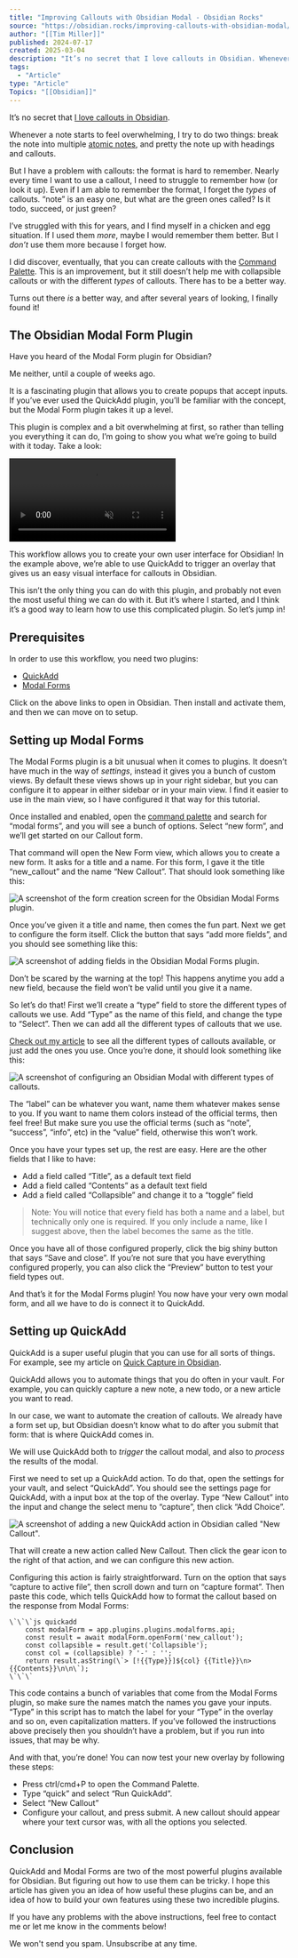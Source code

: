 ```yaml
---
title: "Improving Callouts with Obsidian Modal - Obsidian Rocks"
source: "https://obsidian.rocks/improving-callouts-with-obsidian-modal/"
author: "[[Tim Miller]]"
published: 2024-07-17
created: 2025-03-04
description: "It’s no secret that I love callouts in Obsidian. Whenever a note starts to feel overwhelming, I try to do two things: break the note into multiple atomic notes, and pretty the note up with headings and callouts. But I have a problem with callouts: the format is hard to remember. Nearly every time I […]"
tags:
  - "Article"
type: "Article"
Topics: "[[Obsidian]]"
---
```

It’s no secret that [I love callouts in Obsidian](https://obsidian.rocks/using-callouts-in-obsidian/).

Whenever a note starts to feel overwhelming, I try to do two things: break the note into multiple [atomic notes](https://obsidian.rocks/five-title-ideas-for-notes/#Idea-1-Each-Note-Should-Contain-One-Idea), and pretty the note up with headings and callouts.

But I have a problem with callouts: the format is hard to remember. Nearly every time I want to use a callout, I need to struggle to remember how (or look it up). Even if I am able to remember the format, I forget the *types* of callouts. “note” is an easy one, but what are the green ones called? Is it todo, succeed, or just green?

I’ve struggled with this for years, and I find myself in a chicken and egg situation. If I used them *more*, maybe I would remember them better. But I *don’t* use them more because I forget how.

I did discover, eventually, that you can create callouts with the [Command Palette](https://obsidian.rocks/for-beginners-and-pros-alike-the-command-palette-in-obsidian/). This is an improvement, but it still doesn’t help me with collapsible callouts or with the different *types* of callouts. There has to be a better way.

Turns out there *is* a better way, and after several years of looking, I finally found it!

## The Obsidian Modal Form Plugin

Have you heard of the Modal Form plugin for Obsidian?

Me neither, until a couple of weeks ago.

It is a fascinating plugin that allows you to create popups that accept inputs. If you’ve ever used the QuickAdd plugin, you’ll be familiar with the concept, but the Modal Form plugin takes it up a level.

This plugin is complex and a bit overwhelming at first, so rather than telling you everything it can do, I’m going to show you what we’re going to build with it today. Take a look:

<video autoplay="" controls="" loop="" muted="" src="https://obsidian.rocks/wp-content/uploads/2024/07/creating-a-callout-with-modal-forms.mov"></video>

This workflow allows you to create your own user interface for Obsidian! In the example above, we’re able to use QuickAdd to trigger an overlay that gives us an easy visual interface for callouts in Obsidian.

This isn’t the only thing you can do with this plugin, and probably not even the most useful thing we can do with it. But it’s where I started, and I think it’s a good way to learn how to use this complicated plugin. So let’s jump in!

## Prerequisites

In order to use this workflow, you need two plugins:

- [QuickAdd](https://obsidian.md/plugins?id=quickadd)
- [Modal Forms](https://obsidian.md/plugins?id=modalforms)

Click on the above links to open in Obsidian. Then install and activate them, and then we can move on to setup.

## Setting up Modal Forms

The Modal Forms plugin is a bit unusual when it comes to plugins. It doesn’t have much in the way of *settings*, instead it gives you a bunch of custom views. By default these views shows up in your right sidebar, but you can configure it to appear in either sidebar or in your main view. I find it easier to use in the main view, so I have configured it that way for this tutorial.

Once installed and enabled, open the [command palette](https://obsidian.rocks/for-beginners-and-pros-alike-the-command-palette-in-obsidian/) and search for “modal forms”, and you will see a bunch of options. Select “new form”, and we’ll get started on our Callout form.

That command will open the New Form view, which allows you to create a new form. It asks for a title and a name. For this form, I gave it the title “new\_callout” and the name “New Callout”. That should look something like this:

![A screenshot of the form creation screen for the Obsidian Modal Forms plugin.](https://i0.wp.com/obsidian.rocks/wp-content/uploads/2024/07/image.png?resize=1024%2C720&ssl=1)

Once you’ve given it a title and name, then comes the fun part. Next we get to configure the form itself. Click the button that says “add more fields”, and you should see something like this:

![A screenshot of adding fields in the Obsidian Modal Forms plugin.](https://i0.wp.com/obsidian.rocks/wp-content/uploads/2024/07/image-1.png?resize=1024%2C793&ssl=1)

Don’t be scared by the warning at the top! This happens anytime you add a new field, because the field won’t be valid until you give it a name.

So let’s do that! First we’ll create a “type” field to store the different types of callouts we use. Add “Type” as the name of this field, and change the type to “Select”. Then we can add all the different types of callouts that we use.

[Check out my article](https://obsidian.rocks/using-callouts-in-obsidian/) to see all the different types of callouts available, or just add the ones you use. Once you’re done, it should look something like this:

![A screenshot of configuring an Obsidian Modal with different types of callouts.](https://i0.wp.com/obsidian.rocks/wp-content/uploads/2024/07/image-2.png?resize=1024%2C915&ssl=1)

The “label” can be whatever you want, name them whatever makes sense to you. If you want to name them colors instead of the official terms, then feel free! But make sure you use the official terms (such as “note”, “success”, “info”, etc) in the “value” field, otherwise this won’t work.

Once you have your types set up, the rest are easy. Here are the other fields that I like to have:

- Add a field called “Title”, as a default text field
- Add a field called “Contents” as a default text field
- Add a field called “Collapsible” and change it to a “toggle” field

> Note: You will notice that every field has both a name and a label, but technically only one is required. If you only include a name, like I suggest above, then the label becomes the same as the title.

Once you have all of those configured properly, click the big shiny button that says “Save and close”. If you’re not sure that you have everything configured properly, you can also click the “Preview” button to test your field types out.

And that’s it for the Modal Forms plugin! You now have your very own modal form, and all we have to do is connect it to QuickAdd.

## Setting up QuickAdd

QuickAdd is a super useful plugin that you can use for all sorts of things. For example, see my article on [Quick Capture in Obsidian](https://obsidian.rocks/obsidian-quick-capture/#The-QuickAdd-Solution).

QuickAdd allows you to automate things that you do often in your vault. For example, you can quickly capture a new note, a new todo, or a new article you want to read.

In our case, we want to automate the creation of callouts. We already have a form set up, but Obsidian doesn’t know what to do after you submit that form: that is where QuickAdd comes in.

We will use QuickAdd both to *trigger* the callout modal, and also to *process* the results of the modal.

First we need to set up a QuickAdd action. To do that, open the settings for your vault, and select “QuickAdd”. You should see the settings page for QuickAdd, with a input box at the top of the overlay. Type “New Callout” into the input and change the select menu to “capture”, then click “Add Choice”.

![A screenshot of adding a new QuickAdd action in Obsidian called "New Callout".](https://i0.wp.com/obsidian.rocks/wp-content/uploads/2024/07/image-3.png?resize=1024%2C107&ssl=1)

That will create a new action called New Callout. Then click the gear icon to the right of that action, and we can configure this new action.

Configuring this action is fairly straightforward. Turn on the option that says “capture to active file”, then scroll down and turn on “capture format”. Then paste this code, which tells QuickAdd how to format the callout based on the response from Modal Forms:

```
\`\`\`js quickadd
    const modalForm = app.plugins.plugins.modalforms.api;
    const result = await modalForm.openForm('new_callout');
    const collapsible = result.get('Collapsible');
    const col = (collapsible) ? '-' : '';
    return result.asString(\`> [!{{Type}}]${col} {{Title}}\n> {{Contents}}\n\n\`);
\`\`\`
```

This code contains a bunch of variables that come from the Modal Forms plugin, so make sure the names match the names you gave your inputs. “Type” in this script has to match the label for your “Type” in the overlay and so on, even capitalization matters. If you’ve followed the instructions above precisely then you shouldn’t have a problem, but if you run into issues, that may be why.

And with that, you’re done! You can now test your new overlay by following these steps:

- Press ctrl/cmd+P to open the Command Palette.
- Type “quick” and select “Run QuickAdd”.
- Select “New Callout”
- Configure your callout, and press submit. A new callout should appear where your text cursor was, with all the options you selected.

## Conclusion

QuickAdd and Modal Forms are two of the most powerful plugins available for Obsidian. But figuring out how to use them can be tricky. I hope this article has given you an idea of how useful these plugins can be, and an idea of how to build your own features using these two incredible plugins.

If you have any problems with the above instructions, feel free to contact me or let me know in the comments below!

We won't send you spam. Unsubscribe at any time.